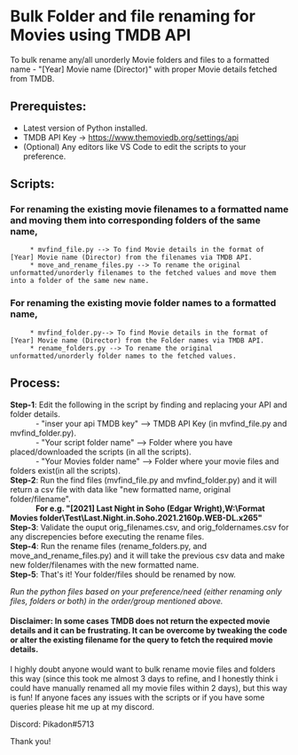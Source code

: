 # Bulk Folder and file renaming for Movies using TMDB API
To bulk rename any/all unorderly Movie folders and files to a formatted name - "[Year] Movie name (Director)" with proper Movie details fetched from TMDB.

## Prerequistes:
* Latest version of Python installed.
* TMDB API Key -> https://www.themoviedb.org/settings/api
* (Optional) Any editors like VS Code to edit the scripts to your preference.

## Scripts:
### For renaming the existing movie filenames to a formatted name and moving them into corresponding folders of the same name,
         * mvfind_file.py --> To find Movie details in the format of [Year] Movie name (Director) from the filenames via TMDB API.
         * move_and_rename_files.py --> To rename the original unformatted/unorderly filenames to the fetched values and move them into a folder of the same new name. 

### For renaming the existing movie folder names to a formatted name,
         * mvfind_folder.py--> To find Movie details in the format of [Year] Movie name (Director) from the Folder names via TMDB API.
         * rename_folders.py --> To rename the original unformatted/unorderly folder names to the fetched values.

## Process:
**Step-1**:    Edit the following in the script by finding and replacing your API and folder details.<br/>
&emsp;&emsp;&emsp;               - "inser your api TMDB key" --> TMDB API Key (in mvfind_file.py and mvfind_folder.py).<br/>
&emsp;&emsp;&emsp;               - "Your script folder name" --> Folder where you have placed/downloaded the scripts (in all the scripts).<br/>
&emsp;&emsp;&emsp;               - "Your Movies folder name" --> Folder where your movie files and folders exist(in all the scripts).<br/>
**Step-2**:    Run the find files (mvfind_file.py and mvfind_folder.py) and it will return a csv file with data like "new formatted name, original folder/filename".<br/>
 &emsp;&emsp;&emsp;         **For e.g. "[2021] Last Night in Soho (Edgar Wright),W:\Format Movies folder\Test\Last.Night.in.Soho.2021.2160p.WEB-DL.x265"**<br/>
**Step-3**:     Validate the ouput orig_filenames.csv, and orig_foldernames.csv for any discrepencies before executing the rename files.<br/>
**Step-4**:     Run the rename files (rename_folders.py, and move_and_rename_files.py) and it will take the previous csv data and make new folder/filenames with the new                formatted name.<br/>
**Step-5**:     That's it! Your folder/files should be renamed by now.
         
 *Run the python files based on your preference/need (either renaming only files, folders or both) in the order/group mentioned above.*


#### Disclaimer: In some cases TMDB does not return the expected movie details and it can be frustrating. It can be overcome by tweaking the code or alter the existing filename for the query to fetch the required movie details.
              
I highly doubt anyone would want to bulk rename movie files and folders this way (since this took me almost 3 days to refine, and I honestly think i could have manually renamed all my movie files within 2 days), but this way is fun! If anyone faces any issues with the scripts or if you have some queries please hit me up at my discord.

Discord: Pikadon#5713

Thank you!

